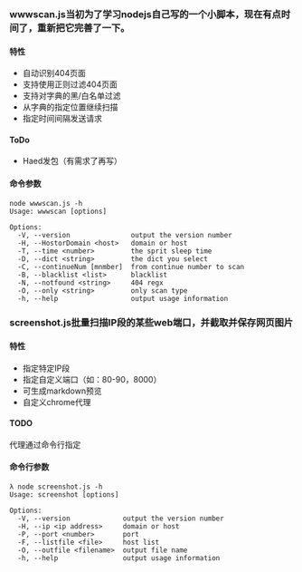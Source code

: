 ### wwwscan.js当初为了学习nodejs自己写的一个小脚本，现在有点时间了，重新把它完善了一下。

#### 特性

* 自动识别404页面
* 支持使用正则过滤404页面
* 支持对字典的黑/白名单过滤
* 从字典的指定位置继续扫描
* 指定时间间隔发送请求

#### ToDo

* Haed发包（有需求了再写）

#### 命令参数

```
node wwwscan.js -h
Usage: wwwscan [options]

Options:
  -V, --version               output the version number
  -H, --HostorDomain <host>   domain or host
  -T, --time <number>         the sprit sleep time
  -D, --dict <string>         the dict you select
  -C, --continueNum [mnmber]  from continue number to scan
  -B, --blacklist <list>      blacklist
  -N, --notfound <string>     404 regx
  -O, --only <string>         only scan type
  -h, --help                  output usage information
```

### screenshot.js批量扫描IP段的某些web端口，并截取并保存网页图片

#### 特性

* 指定特定IP段
* 指定自定义端口（如：80-90，8000）
* 可生成markdown预览
* 自定义chrome代理

#### TODO

代理通过命令行指定

#### 命令行参数

```
λ node screenshot.js -h
Usage: screenshot [options]

Options:
  -V, --version             output the version number
  -H, --ip <ip address>     domain or host
  -P, --port <number>       port
  -F, --listfile <file>     host list
  -O, --outfile <filename>  output file name
  -h, --help                output usage information
```